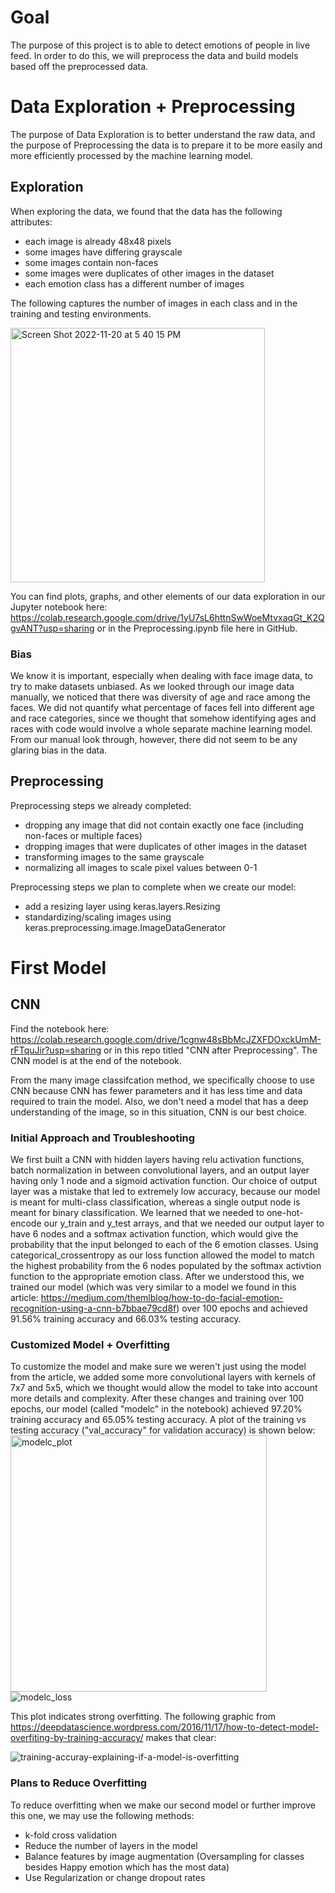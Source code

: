 # Goal
The purpose of this project is to able to detect emotions of people in live feed. In order to do this, we will preprocess the data and build models based off the preprocessed data.

# Data Exploration + Preprocessing
The purpose of Data Exploration is to better understand the raw data, and the purpose of Preprocessing the data is to prepare it to be more easily and more efficiently processed by the machine learning model.

## Exploration
When exploring the data, we found that the data has the following attributes:
- each image is already 48x48 pixels
- some images have differing grayscale
- some images contain non-faces
- some images were duplicates of other images in the dataset
- each emotion class has a different number of images

The following captures the number of images in each class and in the training and testing environments.

<img width="407" alt="Screen Shot 2022-11-20 at 5 40 15 PM" src="https://user-images.githubusercontent.com/60015396/202942961-0e7d0049-cbab-4799-b8f8-f4f1c2c1b909.png">



You can find plots, graphs, and other elements of our data exploration in our Jupyter notebook here: https://colab.research.google.com/drive/1yU7sL6httnSwWoeMtvxaqGt_K2QgvANT?usp=sharing or in the Preprocessing.ipynb file here in GitHub.

### Bias
We know it is important, especially when dealing with face image data, to try to make datasets unbiased. As we looked through our image data manually, we noticed that there was diversity of age and race among the faces. We did not quantify what percentage of faces fell into different age and race categories, since we thought that somehow identifying ages and races with code would involve a whole separate machine learning model. From our manual look through, however, there did not seem to be any glaring bias in the data.

## Preprocessing
Preprocessing steps we already completed:
- dropping any image that did not contain exactly one face (including non-faces or multiple faces)
- dropping images that were duplicates of other images in the dataset
- transforming images to the same grayscale
- normalizing all images to scale pixel values between 0-1

Preprocessing steps we plan to complete when we create our model:
- add a resizing layer using keras.layers.Resizing
- standardizing/scaling images using keras.preprocessing.image.ImageDataGenerator

# First Model

## CNN
Find the notebook here: https://colab.research.google.com/drive/1cgnw48sBbMcJZXFDOxckUmM-rFTquJir?usp=sharing or in this repo titled "CNN after Preprocessing". The CNN model is at the end of the notebook.

From the many image classifcation method, we specifically choose to use CNN because CNN has fewer parameters and it has less time and data required to train the model. Also, we don't need a model that has a deep understanding of the image, so in this situation, CNN is our best choice.

### Initial Approach and Troubleshooting
We first built a CNN with hidden layers having relu activation functions, batch normalization in between convolutional layers, and an output layer having only 1 node and a sigmoid activation function. Our choice of output layer was a mistake that led to extremely low accuracy, because our model is meant for multi-class classification, whereas a single output node is meant for binary classification. We learned that we needed to one-hot-encode our y_train and y_test arrays, and that we needed our output layer to have 6 nodes and a softmax activation function, which would give the probability that the input belonged to each of the 6 emotion classes. Using categorical_crossentropy as our loss function allowed the model to match the highest probability from the 6 nodes populated by the softmax activtion function to the appropriate emotion class. After we understood this, we trained our model (which was very similar to a model we found in this article: https://medium.com/themlblog/how-to-do-facial-emotion-recognition-using-a-cnn-b7bbae79cd8f) over 100 epochs and achieved 91.56% training accuracy and 66.03% testing accuracy. 

### Customized Model + Overfitting
To customize the model and make sure we weren't just using the model from the article, we added some more convolutional layers with kernels of 7x7 and 5x5, which we thought would allow the model to take into account more details and complexity. After these changes and training over 100 epochs, our model (called "modelc" in the notebook) achieved 97.20% training accuracy and 65.05% testing accuracy. A plot of the training vs testing accuracy ("val_accuracy" for validation accuracy) is shown below:
<img width="410" alt="modelc_plot" src="https://user-images.githubusercontent.com/60015396/204122661-963955d0-28e6-48b7-8fe2-b99b6772841c.png">
![modelc_loss](https://user-images.githubusercontent.com/118235748/204170317-005feb91-6950-4970-95a1-2a92c1f23f63.png)

This plot indicates strong overfitting. The following graphic from https://deepdatascience.wordpress.com/2016/11/17/how-to-detect-model-overfiting-by-training-accuracy/ makes that clear:

![training-accuray-explaining-if-a-model-is-overfitting](https://user-images.githubusercontent.com/60015396/204122835-59ddb2d8-5ac1-49ae-a4a8-778eaea1faaa.jpeg)

### Plans to Reduce Overfitting 
To reduce overfitting when we make our second model or further improve this one, we may use the following methods:
* k-fold cross validation 
* Reduce the number of layers in the model
* Balance features by image augmentation (Oversampling for classes besides Happy emotion which has the most data)
* Use Regularization or change dropout rates
